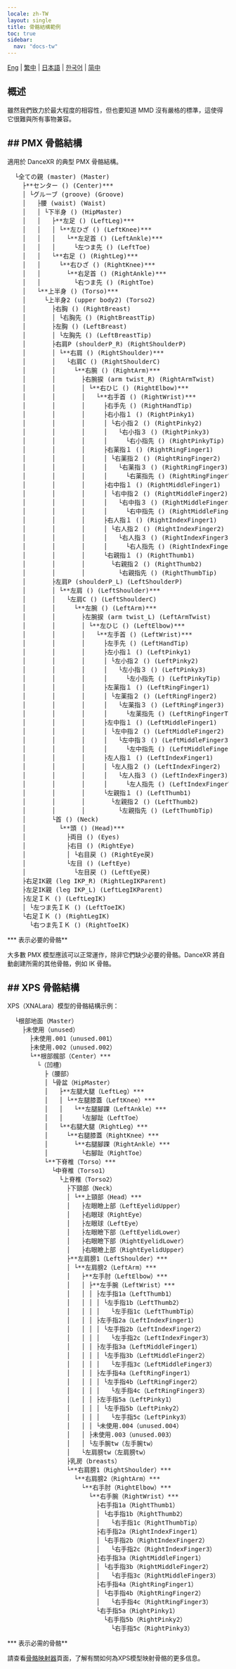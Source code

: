```yaml
---
locale: zh-TW
layout: single
title: 骨骼結構範例
toc: true
sidebar:
  nav: "docs-tw"
---
```

[Eng](/dancexr/features/bones) | [繁中](/tw/dancexr/features/bones) | [日本語](/jp/dancexr/features/bones) | [한국어](/kr/dancexr/features/bones) | [简中](/zh/dancexr/features/bones)

## 概述

雖然我們致力於最大程度的相容性，但也要知道 MMD 沒有嚴格的標準，這使得它很難與所有事物兼容。
## ## PMX 骨骼結構
適用於 DanceXR 的典型 PMX 骨骼結構。

<pre>
  └全ての親 (master) (Master)
    ├**センター () (Center)***
    │ └グルーブ (groove) (Groove)
    │   ├腰 (waist) (Waist)
    │   │ └下半身 () (HipMaster)
    │   │   ├**左足 () (LeftLeg)***
    │   │   │ └**左ひざ () (LeftKnee)***
    │   │   │   └**左足首 () (LeftAnkle)***
    │   │   │     └左つま先 () (LeftToe)
    │   │   └**右足 () (RightLeg)***
    │   │     └**右ひざ () (RightKnee)***
    │   │       └**右足首 () (RightAnkle)***
    │   │         └右つま先 () (RightToe)
    │   └**上半身 () (Torso)***
    │     └上半身2 (upper body2) (Torso2)
    │       ├右胸 () (RightBreast)
    │       │ └右胸先 () (RightBreastTip)
    │       ├左胸 () (LeftBreast)
    │       │ └左胸先 () (LeftBreastTip)
    │       ├右肩P (shoulderP_R) (RightShoulderP)
    │       │ └**右肩 () (RightShoulder)***
    │       │   └右肩C () (RightShoulderC)
    │       │     └**右腕 () (RightArm)***
    │       │       ├右腕捩 (arm twist_R) (RightArmTwist)
    │       │       │ └**右ひじ () (RightElbow)***
    │       │       │   └**右手首 () (RightWrist)***
    │       │       │     ├右手先 () (RightHandTip)
    │       │       │     ├右小指１ () (RightPinky1)
    │       │       │     │ └右小指２ () (RightPinky2)
    │       │       │     │   └右小指３ () (RightPinky3)
    │       │       │     │     └右小指先 () (RightPinkyTip)
    │       │       │     ├右薬指１ () (RightRingFinger1)
    │       │       │     │ └右薬指２ () (RightRingFinger2)
    │       │       │     │   └右薬指３ () (RightRingFinger3)
    │       │       │     │     └右薬指先 () (RightRingFingerTip)
    │       │       │     ├右中指１ () (RightMiddleFinger1)
    │       │       │     │ └右中指２ () (RightMiddleFinger2)
    │       │       │     │   └右中指３ () (RightMiddleFinger3)
    │       │       │     │     └右中指先 () (RightMiddleFingerTip)
    │       │       │     ├右人指１ () (RightIndexFinger1)
    │       │       │     │ └右人指２ () (RightIndexFinger2)
    │       │       │     │   └右人指３ () (RightIndexFinger3)
    │       │       │     │     └右人指先 () (RightIndexFingerTip)
    │       │       │     └右親指１ () (RightThumb1)
    │       │       │       └右親指２ () (RightThumb2)
    │       │       │         └右親指先 () (RightThumbTip)
    │       ├左肩P (shoulderP_L) (LeftShoulderP)
    │       │ └**左肩 () (LeftShoulder)***
    │       │   └左肩C () (LeftShoulderC)
    │       │     └**左腕 () (LeftArm)***
    │       │       ├左腕捩 (arm twist_L) (LeftArmTwist)
    │       │       │ └**左ひじ () (LeftElbow)***
    │       │       │   └**左手首 () (LeftWrist)***
    │       │       │     ├左手先 () (LeftHandTip)
    │       │       │     ├左小指１ () (LeftPinky1)
    │       │       │     │ └左小指２ () (LeftPinky2)
    │       │       │     │   └左小指３ () (LeftPinky3)
    │       │       │     │     └左小指先 () (LeftPinkyTip)
    │       │       │     ├左薬指１ () (LeftRingFinger1)
    │       │       │     │ └左薬指２ () (LeftRingFinger2)
    │       │       │     │   └左薬指３ () (LeftRingFinger3)
    │       │       │     │     └左薬指先 () (LeftRingFingerTip)
    │       │       │     ├左中指１ () (LeftMiddleFinger1)
    │       │       │     │ └左中指２ () (LeftMiddleFinger2)
    │       │       │     │   └左中指３ () (LeftMiddleFinger3)
    │       │       │     │     └左中指先 () (LeftMiddleFingerTip)
    │       │       │     ├左人指１ () (LeftIndexFinger1)
    │       │       │     │ └左人指２ () (LeftIndexFinger2)
    │       │       │     │   └左人指３ () (LeftIndexFinger3)
    │       │       │     │     └左人指先 () (LeftIndexFingerTip)
    │       │       │     └左親指１ () (LeftThumb1)
    │       │       │       └左親指２ () (LeftThumb2)
    │       │       │         └左親指先 () (LeftThumbTip)
    │       └首 () (Neck)
    │         └**頭 () (Head)***
    │           ├両目 () (Eyes)
    │           ├右目 () (RightEye)
    │           │ └右目戻 () (RightEye戻)
    │           └左目 () (LeftEye)
    │             └左目戻 () (LeftEye戻)
    ├右足IK親 (leg IKP_R) (RightLegIKParent)
    ├左足IK親 (leg IKP_L) (LeftLegIKParent)
    ├左足ＩＫ () (LeftLegIK)
    │ └左つま先ＩＫ () (LeftToeIK)
    └右足ＩＫ () (RightLegIK)
      └右つま先ＩＫ () (RightToeIK)
</pre>
*** 表示必要的骨骼**

大多數 PMX 模型應該可以正常運作，除非它們缺少必要的骨骼。DanceXR 將自動創建所需的其他骨骼，例如 IK 骨骼。
## ## XPS 骨骼結構
XPS（XNALara）模型的骨骼結構示例：
<pre>
  └根部地面（Master）
    ├未使用（unused）
      ├未使用.001（unused.001）
      ├未使用.002（unused.002）
      └**根部髖部（Center）***
        └（凹槽）
          ├（腰部）
          │ └骨盆（HipMaster）
          │   ├**左腿大腿（LeftLeg）***
          │   │ └**左腿膝蓋（LeftKnee）***
          │   │   └**左腿腳踝（LeftAnkle）***
          │   │     └左腳趾（LeftToe）
          │   └**右腿大腿（RightLeg）***
          │     └**右腿膝蓋（RightKnee）***
          │       └**右腿腳踝（RightAnkle）***
          │         └右腳趾（RightToe）
          └**下脊椎（Torso）***
            └中脊椎（Torso1）
              └上脊椎（Torso2）
                ├下頸部（Neck）
                │ └**上頸部（Head）***
                │   ├左眼瞼上部（LeftEyelidUpper）
                │   ├右眼球（RightEye）
                │   ├左眼球（LeftEye）
                │   ├左眼瞼下部（LeftEyelidLower）
                │   ├右眼瞼下部（RightEyelidLower）
                │   ├右眼瞼上部（RightEyelidUpper）
                ├**左肩膀1（LeftShoulder）***
                │ └**左肩膀2（LeftArm）***
                │   ├**左手肘（LeftElbow）***
                │   │ ├**左手腕（LeftWrist）***
                │   │ │ ├左手指1a（LeftThumb1）
                │   │ │ │ └左手指1b（LeftThumb2）
                │   │ │ │   └左手指1c（LeftThumbTip）
                │   │ │ ├左手指2a（LeftIndexFinger1）
                │   │ │ │ └左手指2b（LeftIndexFinger2）
                │   │ │ │   └左手指2c（LeftIndexFinger3）
                │   │ │ ├左手指3a（LeftMiddleFinger1）
                │   │ │ │ └左手指3b（LeftMiddleFinger2）
                │   │ │ │   └左手指3c（LeftMiddleFinger3）
                │   │ │ ├左手指4a（LeftRingFinger1）
                │   │ │ │ └左手指4b（LeftRingFinger2）
                │   │ │ │   └左手指4c（LeftRingFinger3）
                │   │ │ ├左手指5a（LeftPinky1）
                │   │ │ │ └左手指5b（LeftPinky2）
                │   │ │ │   └左手指5c（LeftPinky3）
                │   │ │ └未使用.004（unused.004）
                │   │ ├未使用.003（unused.003）
                │   │ └左手腕tw（左手腕tw）
                │   └左肩膀tw（左肩膀tw）
                ├乳房（breasts）
                └**右肩膀1（RightShoulder）***
                  └**右肩膀2（RightArm）***
                    └**右手肘（RightElbow）***
                      └**右手腕（RightWrist）***
                        ├右手指1a（RightThumb1）
                        │ └右手指1b（RightThumb2）
                        │   └右手指1c（RightThumbTip）
                        ├右手指2a（RightIndexFinger1）
                        │ └右手指2b（RightIndexFinger2）
                        │   └右手指2c（RightIndexFinger3）
                        ├右手指3a（RightMiddleFinger1）
                        │ └右手指3b（RightMiddleFinger2）
                        │   └右手指3c（RightMiddleFinger3）
                        ├右手指4a（RightRingFinger1）
                        │ └右手指4b（RightRingFinger2）
                        │   └右手指4c（RightRingFinger3）
                        └右手指5a（RightPinky1）
                          └右手指5b（RightPinky2）
                            └右手指5c（RightPinky3）
</pre>
*** 表示必需的骨骼**

請查看[骨骼映射器](bone_mapper)頁面，了解有關如何為XPS模型映射骨骼的更多信息。
